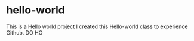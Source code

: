 # hello-world
This is a Hello world project
I created this Hello-world class to experience Github.
DO HO
